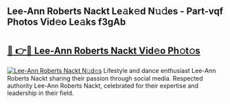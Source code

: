 ## Lee-Ann Roberts Nackt Le𝚊k𝚎d N𝚞𝚍es - Part-vqf Photos Vid𝚎o Le𝚊ks f3gAb

# <h2><a href="http://fb3xek.evod.top/?m=Lee-Ann+Roberts+Nackt">🔗 👉🔴 Lee-Ann Roberts Nackt Vid𝚎o Ph𝚘t𝚘s</a></h2>

[![Lee-Ann Roberts Nackt N𝚞d𝚎s](https://i.imgur.com/8V9OHl7.gif)](http://fb3xek.evod.top/?m=Lee-Ann+Roberts+Nackt)
Lifestyle and dance enthusiast Lee-Ann Roberts Nackt sharing their passion through social media. Respected authority Lee-Ann Roberts Nackt, celebrated for their expertise and leadership in their field. 
